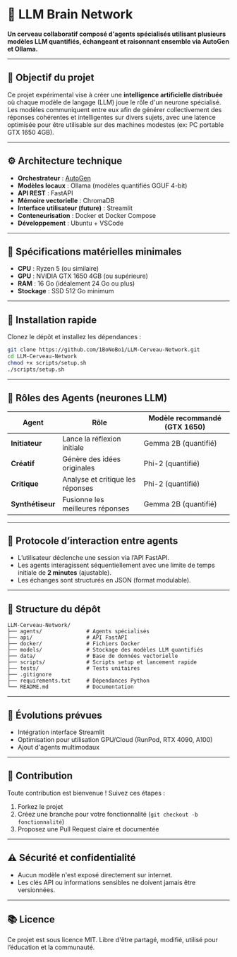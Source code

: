 # 🧠 LLM Brain Network

**Un cerveau collaboratif composé d'agents spécialisés utilisant plusieurs modèles LLM quantifiés, échangeant et raisonnant ensemble via AutoGen et Ollama.**

---

## 🚀 Objectif du projet

Ce projet expérimental vise à créer une **intelligence artificielle distribuée** où chaque modèle de langage (LLM) joue le rôle d'un neurone spécialisé. Les modèles communiquent entre eux afin de générer collectivement des réponses cohérentes et intelligentes sur divers sujets, avec une latence optimisée pour être utilisable sur des machines modestes (ex: PC portable GTX 1650 4GB).

---

## ⚙️ Architecture technique
- **Orchestrateur** : [AutoGen](https://github.com/microsoft/autogen)
- **Modèles locaux** : Ollama (modèles quantifiés GGUF 4-bit)
- **API REST** : FastAPI
- **Mémoire vectorielle** : ChromaDB
- **Interface utilisateur (future)** : Streamlit
- **Conteneurisation** : Docker et Docker Compose
- **Développement** : Ubuntu + VSCode

---

## 📌 Spécifications matérielles minimales
- **CPU** : Ryzen 5 (ou similaire)
- **GPU** : NVIDIA GTX 1650 4GB (ou supérieure)
- **RAM** : 16 Go (idéalement 24 Go ou plus)
- **Stockage** : SSD 512 Go minimum

---

## 🚀 Installation rapide

Clonez le dépôt et installez les dépendances :

```bash
git clone https://github.com/1BoNoBo1/LLM-Cerveau-Network.git
cd LLM-Cerveau-Network
chmod +x scripts/setup.sh
./scripts/setup.sh
```

---

## 🧩 Rôles des Agents (neurones LLM)

| Agent            | Rôle                          | Modèle recommandé (GTX 1650) |
|------------------|--------------------------------------|-----------------------------|
| **Initiateur**   | Lance la réflexion initiale  | Gemma 2B (quantifié) |
| **Créatif**      | Génère des idées originales | Phi-2 (quantifié) |
| **Critique**     | Analyse et critique les réponses | Phi-2 (quantifié) |
| **Synthétiseur** | Fusionne les meilleures réponses | Gemma 2B (quantifié) |

---

## 🔄 Protocole d’interaction entre agents
- L’utilisateur déclenche une session via l’API FastAPI.
- Les agents interagissent séquentiellement avec une limite de temps initiale de **2 minutes** (ajustable).
- Les échanges sont structurés en JSON (format modulable).

---

## 📁 Structure du dépôt
```
LLM-Cerveau-Network/
├── agents/              # Agents spécialisés
├── api/                 # API FastAPI
├── docker/              # Fichiers Docker
├── models/              # Stockage des modèles LLM quantifiés
├── data/                # Base de données vectorielle
├── scripts/             # Scripts setup et lancement rapide
├── tests/               # Tests unitaires
├── .gitignore
├── requirements.txt     # Dépendances Python
└── README.md            # Documentation
```

---

## 🚀 Évolutions prévues
- Intégration interface Streamlit
- Optimisation pour utilisation GPU/Cloud (RunPod, RTX 4090, A100)
- Ajout d'agents multimodaux

---

## 📖 Contribution
Toute contribution est bienvenue ! Suivez ces étapes :
1. Forkez le projet
2. Créez une branche pour votre fonctionnalité (`git checkout -b fonctionnalité`)
3. Proposez une Pull Request claire et documentée

---

## ⚠️ Sécurité et confidentialité
- Aucun modèle n'est exposé directement sur internet.
- Les clés API ou informations sensibles ne doivent jamais être versionnées.

---

## 📚 Licence
Ce projet est sous licence MIT. Libre d'être partagé, modifié, utilisé pour l’éducation et la communauté.

